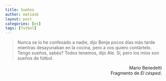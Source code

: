 ```yaml
---
title: Sueños
author: matiasb
layout: post
categories: [es]
tags: [futbol]
---
```

> Nunca se lo he confesado a nadie, dijo Benja pocos días más tarde mientras desayunaban en la cocina, pero a vos quiero contártelo. Tengo sueños, sabés? Todos tenemos, dijo Ale. Sí, pero los míos son sueños de fútbol.

<p align="right">
  Mario Benedetti<br /> Fragmento de <em>El césped</em>.
</p>